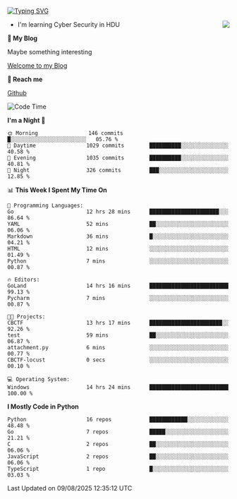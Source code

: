 [![Typing SVG](https://readme-typing-svg.herokuapp.com?font=Fira+Code&pause=1000&random=false&width=450&height=60&lines=Hello+%F0%9F%91%8B%F0%9F%8F%BB;I'm+JBNRZ)](https://git.io/typing-svg)

<a href="#">
  <img align="right" src="https://github-readme-stats.vercel.app/api?username=JBNRZ&show_icons=true&bg_color=15,f2f7fd,E0EAFC" />
</a>

- I'm learning Cyber Security in HDU

 **🌱 My Blog**

Maybe something interesting

[Welcome to my Blog](https://jbnrz.com.cn/)

 **💬 Reach me** 

[Github](https://github.com/JBNRZ)


<!--START_SECTION:waka-->
![Code Time](http://img.shields.io/badge/Code%20Time-1%2C364%20hrs%2044%20mins-blue)

**I'm a Night 🦉** 

```text
🌞 Morning                146 commits         █░░░░░░░░░░░░░░░░░░░░░░░░   05.76 % 
🌆 Daytime                1029 commits        ██████████░░░░░░░░░░░░░░░   40.58 % 
🌃 Evening                1035 commits        ██████████░░░░░░░░░░░░░░░   40.81 % 
🌙 Night                  326 commits         ███░░░░░░░░░░░░░░░░░░░░░░   12.85 % 
```


📊 **This Week I Spent My Time On** 

```text
💬 Programming Languages: 
Go                       12 hrs 28 mins      ██████████████████████░░░   86.64 % 
YAML                     52 mins             ██░░░░░░░░░░░░░░░░░░░░░░░   06.06 % 
Markdown                 36 mins             █░░░░░░░░░░░░░░░░░░░░░░░░   04.21 % 
HTML                     12 mins             ░░░░░░░░░░░░░░░░░░░░░░░░░   01.49 % 
Python                   7 mins              ░░░░░░░░░░░░░░░░░░░░░░░░░   00.87 % 

🔥 Editors: 
GoLand                   14 hrs 16 mins      █████████████████████████   99.13 % 
Pycharm                  7 mins              ░░░░░░░░░░░░░░░░░░░░░░░░░   00.87 % 

🐱‍💻 Projects: 
CBCTF                    13 hrs 17 mins      ███████████████████████░░   92.26 % 
test                     59 mins             ██░░░░░░░░░░░░░░░░░░░░░░░   06.87 % 
attachment.py            6 mins              ░░░░░░░░░░░░░░░░░░░░░░░░░   00.77 % 
CBCTF-locust             0 secs              ░░░░░░░░░░░░░░░░░░░░░░░░░   00.10 % 

💻 Operating System: 
Windows                  14 hrs 24 mins      █████████████████████████   100.00 % 
```

**I Mostly Code in Python** 

```text
Python                   16 repos            ████████████░░░░░░░░░░░░░   48.48 % 
Go                       7 repos             █████░░░░░░░░░░░░░░░░░░░░   21.21 % 
C                        2 repos             ██░░░░░░░░░░░░░░░░░░░░░░░   06.06 % 
JavaScript               2 repos             ██░░░░░░░░░░░░░░░░░░░░░░░   06.06 % 
TypeScript               1 repo              █░░░░░░░░░░░░░░░░░░░░░░░░   03.03 % 
```




 Last Updated on 09/08/2025 12:35:12 UTC
<!--END_SECTION:waka-->
